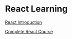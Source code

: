 # React Learning

[React Introduction](basic/README.md)

[Complete React Course](complete/README.md)
